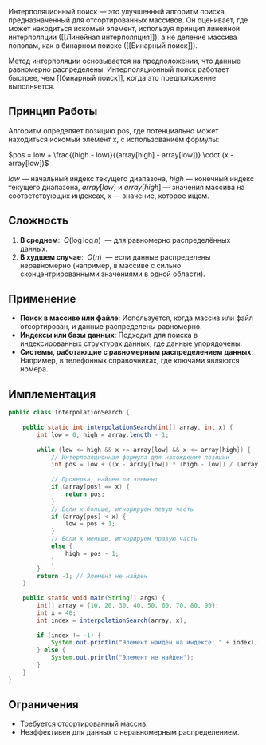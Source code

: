 Интерполяционный поиск — это улучшенный алгоритм поиска, предназначенный для отсортированных массивов. Он оценивает, где может находиться искомый элемент, используя принцип линейной интерполяции ([[Линейная интерполяция]]), а не деление массива пополам, как в бинарном поиске ([[Бинарный поиск]]).

Метод интерполяции основывается на предположении, что данные равномерно распределены. Интерполяционный поиск работает быстрее, чем [[бинарный поиск]], когда это предположение выполняется.

## Принцип Работы

Алгоритм определяет позицию pos, где потенциально может находиться искомый элемент x, с использованием формулы:

$pos = low + \frac{(high - low)}{(array[high] - array[low])} \cdot (x - array[low])$

$low$ — начальный индекс текущего диапазона,
$high$ — конечный индекс текущего диапазона,
$array[low]$ и $array[high]$ — значения массива на соответствующих индексах,
$x$ — значение, которое ищем.

## Сложность

1. **В среднем**:  $O(\log \log n)$  — для равномерно распределённых данных.
2. **В худшем случае**:  $O(n)$  — если данные распределены неравномерно (например, в массиве с сильно сконцентрированными значениями в одной области).

## Применение

- **Поиск в массиве или файле**: Используется, когда массив или файл отсортирован, и данные распределены равномерно.
- **Индексы или базы данных**: Подходит для поиска в индексированных структурах данных, где данные упорядочены.
- **Системы, работающие с равномерным распределением данных**: Например, в телефонных справочниках, где ключами являются номера.

## Имплементация

``` java
public class InterpolationSearch {
	
    public static int interpolationSearch(int[] array, int x) {
        int low = 0, high = array.length - 1;
		
        while (low <= high && x >= array[low] && x <= array[high]) {
            // Интерполяционная формула для нахождения позиции
            int pos = low + ((x - array[low]) * (high - low)) / (array[high] - array[low]);
			
            // Проверка, найден ли элемент
            if (array[pos] == x) {
                return pos;
            }
            // Если x больше, игнорируем левую часть
            if (array[pos] < x) {
                low = pos + 1;
            }
            // Если x меньше, игнорируем правую часть
            else {
                high = pos - 1;
            }
        }
        return -1; // Элемент не найден
    }
	
    public static void main(String[] args) {
        int[] array = {10, 20, 30, 40, 50, 60, 70, 80, 90};
        int x = 40;
        int index = interpolationSearch(array, x);
		
        if (index != -1) {
            System.out.println("Элемент найден на индексе: " + index);
        } else {
            System.out.println("Элемент не найден");
        }
    }
}
```


## Ограничения

- Требуется отсортированный массив.
- Неэффективен для данных с неравномерным распределением.